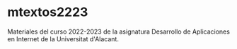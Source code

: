 # mtextos2223
Materiales del curso 2022-2023 de la asignatura Desarrollo de Aplicaciones en Internet de la Universitat d'Alacant.
